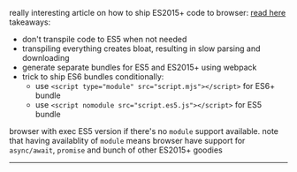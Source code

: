 really interesting article on how to ship ES2015+ code to browser: [read here](https://philipwalton.com/articles/deploying-es2015-code-in-production-today/)
takeaways:

- don't transpile code to ES5 when not needed
- transpiling everything creates bloat, resulting in slow parsing and
  downloading
- generate separate bundles for ES5 and ES2015+ using webpack
- trick to ship ES6 bundles conditionally:
  - use `<script type="module" src="script.mjs"></script>` for ES6+ bundle
  - use `<script nomodule src="script.es5.js"></script>` for ES5 bundle

browser with exec ES5 version if there's no `module` support available. note
that having availablity of `module` means browser have support for
`async/await`, `promise` and bunch of other ES2015+ goodies

---

